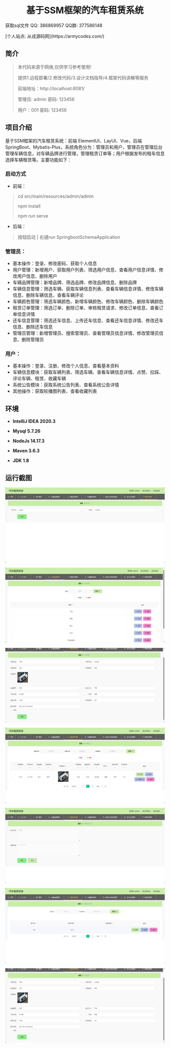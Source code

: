 <p><h1 align="center">基于SSM框架的汽车租赁系统</h1></p>

<p> 获取sql文件 QQ: 386869957 QQ群: 377586148 </p>
<p> [个人站点: 从戎源码网](https://armycodes.com/)</p>

## 简介

> 本代码来源于网络,仅供学习参考使用!
>
> 提供1.远程部署/2.修改代码/3.设计文档指导/4.框架代码讲解等服务
>
> 前端地址：http://localhost:8081/
>
> 管理员: admin 密码: 123456
>
> 用户：001 密码: 123456

## 项目介绍

基于SSM框架的汽车租赁系统：前端 ElementUI、LayUI、Vue，后端 SpringBoot、Mybatis-Plus，系统角色分为：管理员和用户，管理员在管理后台管理车辆信息，对车辆品牌进行管理，管理租赁订单等；用户根据发布的租车信息选择车辆租赁等。主要功能如下：


### 启动方式

- 前端：
> cd src/main/resources/admin/admin
>
> npm install
>
> npm run serve

- 后端：
> 按钮启动 | 右键run SpringbootSchemaApplication

### 管理员：

- 基本操作：登录、修改密码、获取个人信息
- 用户管理：新增用户、获取用户列表、筛选用户信息、查看用户信息详情、修改用户信息、删除用户
- 车辆品牌管理：新增品牌、筛选品牌、修改品牌信息、删除品牌
- 车辆信息管理：筛选车辆、获取车辆信息列表、查看车辆信息详情、修改车辆信息、删除车辆信息、查看车辆评论
- 车辆颜色管理：筛选车辆颜色、新增车辆颜色、修改车辆颜色、删除车辆颜色
- 租赁订单管理：筛选订单、删除订单、审核租赁请求、修改订单信息、查看订单信息详情
- 还车信息管理：筛选还车信息、上传还车信息、查看还车信息详情、修改还车信息、删除还车信息
- 管理员管理：新增管理员、搜索管理员、查看管理员信息详情、修改管理员信息、删除管理员

### 用户：

- 基本操作：登录、注册、修改个人信息、查看基本资料
- 车辆信息模块：获取车辆列表、筛选车辆、查看车辆信息详情、点赞、拉踩、评论车辆、租赁、收藏车辆
- 系统公告模块：获取系统公告列表、查看系统公告详情
- 其他操作：获取轮播图列表、查看收藏列表

## 环境

- <b>IntelliJ IDEA 2020.3</b>

- <b>Mysql 5.7.26</b>

- <b>NodeJs 14.17.3</b>

- <b>Maven 3.6.3</b>

- <b>JDK 1.8</b>


## 运行截图
![](screenshot/1.png)

![](screenshot/2.png)

![](screenshot/3.png)

![](screenshot/4.png)

![](screenshot/5.png)

![](screenshot/6.png)

![](screenshot/7.png)
